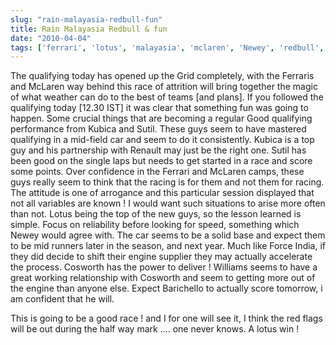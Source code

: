 ```yaml
---
slug: "rain-malayasia-redbull-fun"
title: Rain Malayasia Redbull & fun
date: "2010-04-04"
tags: ['ferrari', 'lotus', 'malayasia', 'mclaren', 'Newey', 'redbull', 'sepang']
---
```

The qualifying today has opened up the Grid completely, with the Ferraris and McLaren way behind this race of attrition will bring together the magic of what weather can do to the best of teams [and plans]. If you followed the qualifying today [12.30 IST] it was clear that something fun was going to happen. Some crucial things that are becoming a regular
Good qualifying performance from Kubica and Sutil. These guys seem to have mastered qualifying in a mid-field car and seem to do it consistently. Kubica is a top guy and his partnership with Renault may just be the right one. Sutil has been good on the single laps but needs to get started in a race and score some points.
	Over confidence in the Ferrari and McLaren camps, these guys really seem to think that the racing is for them and not them for racing. The attitude is one of arrogance and this particular session displayed that not all variables are known ! I would want such situations to arise more often than not.
	Lotus being the top of the new guys, so the lesson learned is simple. Focus on reliability before looking for speed, something which Newey would agree with. The car seems to be a solid base and expect them to be mid runners later in the season, and next year. Much like Force India, if they did decide to shift their engine supplier they may actually accelerate the process.
	Cosworth has the power to deliver ! Williams seems to have a great working relationship with Cosworth and seem to getting more out of the engine than anyone else. Expect Barichello to actually score tomorrow, i am confident that he will.

This is going to be a good race ! and I for one will see it, I think the red flags will be out during the half way mark …. one never knows. A lotus win !
